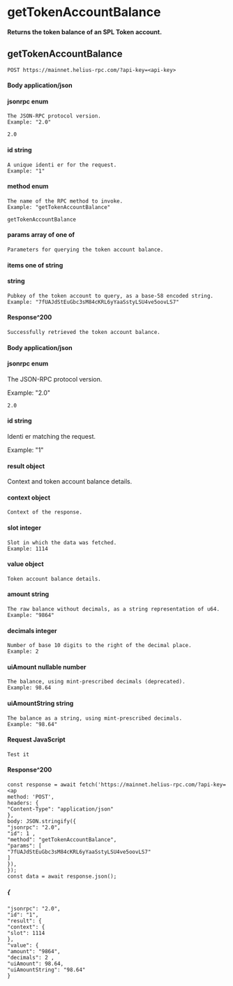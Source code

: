 # getTokenAccountBalance

#### Returns the token balance of an SPL Token account.

## getTokenAccountBalance

```
POST https://mainnet.helius-rpc.com/?api-key=<api-key>
```
#### Body application/json

#### jsonrpc enum

```
The JSON-RPC protocol version.
Example: "2.0"
```
```
2.0
```
#### id string

```
A unique identi er for the request.
Example: "1"
```
#### method enum

```
The name of the RPC method to invoke.
Example: "getTokenAccountBalance"
```
```
getTokenAccountBalance
```
#### params array of one of

```
Parameters for querying the token account balance.
```
#### items one of string

#### string

```
Pubkey of the token account to query, as a base-58 encoded string.
Example: "7fUAJdStEuGbc3sM84cKRL6yYaaSstyLSU4ve5oovLS7"
```
#### Response^200

```
Successfully retrieved the token account balance.
```
#### Body application/json


#### jsonrpc enum

The JSON-RPC protocol version.

Example: "2.0"

```
2.0
```
#### id string

Identi er matching the request.

Example: "1"

#### result object

Context and token account balance details.

#### context object

```
Context of the response.
```
#### slot integer

```
Slot in which the data was fetched.
Example: 1114
```
#### value object

```
Token account balance details.
```
#### amount string

```
The raw balance without decimals, as a string representation of u64.
Example: "9864"
```
#### decimals integer

```
Number of base 10 digits to the right of the decimal place.
Example: 2
```
#### uiAmount nullable number

```
The balance, using mint-prescribed decimals (deprecated).
Example: 98.64
```
#### uiAmountString string

```
The balance as a string, using mint-prescribed decimals.
Example: "98.64"
```

#### Request JavaScript

```
Test it
```
#### Response^200

```
const response = await fetch('https://mainnet.helius-rpc.com/?api-key=<ap
method: 'POST',
headers: {
"Content-Type": "application/json"
},
body: JSON.stringify({
"jsonrpc": "2.0",
"id": 1 ,
"method": "getTokenAccountBalance",
"params": [
"7fUAJdStEuGbc3sM84cKRL6yYaaSstyLSU4ve5oovLS7"
]
}),
});
const data = await response.json();
```
##### {

```
"jsonrpc": "2.0",
"id": "1",
"result": {
"context": {
"slot": 1114
},
"value": {
"amount": "9864",
"decimals": 2 ,
"uiAmount": 98.64,
"uiAmountString": "98.64"
}
```